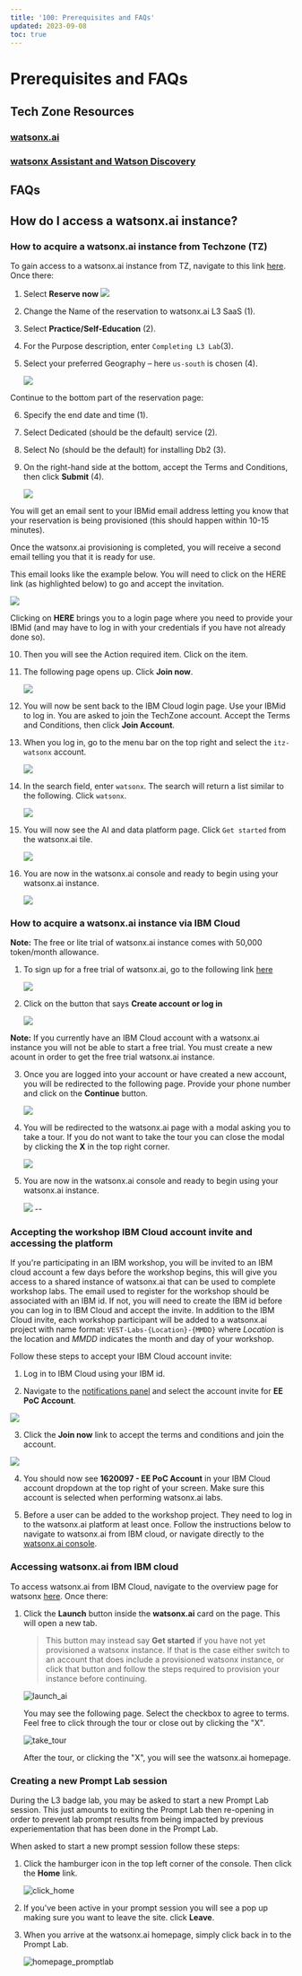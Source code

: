 ```yaml
---
title: '100: Prerequisites and FAQs'
updated: 2023-09-08
toc: true
---
```


# Prerequisites and FAQs

## Tech Zone Resources

### [watsonx.ai](https://techzone.ibm.com/collection/tech-zone-certified-base-images/journey-watsonx)

### [watsonx Assistant and Watson Discovery](https://techzone.ibm.com/collection/watson-enterprise/environments)


## FAQs

## How do I access a watsonx.ai instance?

### How to acquire a watsonx.ai instance from Techzone (TZ)


To gain access to a watsonx.ai instance from TZ, navigate to this link [here](https://ibm.biz/WATSONX-AI-TZ). Once there:

1. Select **Reserve now**
   ![](images/100/reserve-now-btn.png)
2. Change the Name of the reservation to <your name> watsonx.ai L3 SaaS (1).
3. Select **Practice/Self-Education** (2).
4. For the Purpose description, enter `Completing L3 Lab`(3).
5. Select your preferred Geography – here `us-south` is chosen (4).

      ![](images/100/reservation-type.png)

Continue to the bottom part of the reservation page:

6. Specify the end date and time (1).
7. Select Dedicated (should be the default) service (2).
8. Select No (should be the default) for installing Db2 (3).
9. On the right-hand side at the bottom, accept the Terms and Conditions, then click **Submit** (4).

      ![](images/100/submit-reservation.png) 

You will get an email sent to your IBMid email address letting you know that your reservation is being provisioned (this should happen within 10-15 minutes). 

Once the watsonx.ai provisioning is completed, you will receive a second email telling you that it is ready for use. 

This email looks like the example below. You will need to click on the HERE
link (as highlighted below) to go and accept the invitation.

   ![](images/100/ready-email.png)

Clicking on **HERE** brings you to a login page where you need to provide your IBMid (and may have to log in with your credentials if you have not already done so). 

10. Then you will see the Action required item. Click on the item.
11. The following page opens up. Click **Join now**.

      ![](images/100/join-now.png)

12. You will now be sent back to the IBM Cloud login page. Use your IBMid to log in. You are asked to join the TechZone account. Accept the Terms and Conditions, then click **Join Account**.
13. When you log in, go to the menu bar on the top right and select the `itz-watsonx` account.

      ![](images/100/itz-watsonx.png)

14. In the search field, enter `watsonx`. The search will return a list similar to the following. Click `watsonx`.

      ![](images/100/search-watsonx.png)

15. You will now see the AI and data platform page. Click `Get started` from the watsonx.ai tile.

      ![](images/100/get-started-btn.png)

16. You are now in the watsonx.ai console and ready to begin using your watsonx.ai instance.

      ![](images/100/watsonx-ai-console.png)

### How to acquire a watsonx.ai instance via IBM Cloud

**Note:** The free or lite trial of watsonx.ai instance comes with 50,000 token/month allowance.

1. To sign up for a free trial of watsonx.ai, go to the following link [here](https://dataplatform.cloud.ibm.com/registration/stepone?context=wx&apps=all)

   ![](images/100/watsonx-ai-free-trial.png)

2. Click on the button that says **Create account or log in**

   ![](images/100/watsonx-ai-free-trial.png)

**Note:** If you currently have an IBM Cloud account with a watsonx.ai instance you will not be able to start a free trial. You must create a new acount in order to get the free trial watsonx.ai instance.

3. Once you are logged into your account or have created a new account, you will be redirected to the following page. Provide your phone number and click on the **Continue** button.

   ![](images/100/provide-info.png)

4. You will be redirected to the watsonx.ai page with a modal asking you to take a tour. If you do not want to take the tour you can close the modal by clicking the **X** in the top right corner.

   ![](images/100/watsonx-ai-tour.png)

5. You are now in the watsonx.ai console and ready to begin using your watsonx.ai instance.

      ![](images/100/watsonx-ai-console.png)
--

### Accepting the workshop IBM Cloud account invite and accessing the platform

If you're participating in an IBM workshop, you will be invited to an IBM cloud account a few days before the workshop begins, this will give you access to a shared instance of watsonx.ai that can be used to complete workshop labs. The email used to register for the workshop should be associated with an IBM id. If not, you will need to create the IBM id before you can log in to IBM Cloud and accept the invite.  In addition to the IBM Cloud invite, each workshop participant will be added to a watsonx.ai project with name format: `VEST-Labs-{Location}-{MMDD}` where _Location_ is the location and _MMDD_ indicates the month and day of your workshop.

Follow these steps to accept your IBM Cloud account invite:

1. Log in to IBM Cloud using your IBM id.

2. Navigate to the [notifications panel](https://cloud.ibm.com/notifications) and select the account invite for **EE PoC Account**.

![](images/100/cloud-notifications.png)

3. Click the **Join now** link to accept the terms and conditions and join the account. 

![](images/100/join-cloud-account.png)

4. You should now see **1620097 - EE PoC Account** in your IBM Cloud account dropdown at the top right of your screen.  Make sure this account is selected when performing watsonx.ai labs.

5. Before a user can be added to the workshop project. They need to log in to the watsonx.ai platform at least once. Follow the instructions below to navigate to watsonx.ai from IBM cloud, or navigate directly to the [watsonx.ai console](https://dataplatform.cloud.ibm.com/wx/home?context=wx).

### Accessing watsonx.ai from IBM cloud

To access watsonx.ai from IBM Cloud, navigate to the overview page for watsonx [here](https://cloud.ibm.com/watsonx/overview). Once there:

1. Click the **Launch** button inside the **watsonx.ai** card on the page. This will open a new tab.

      > This button may instead say **Get started** if you have not yet provisioned a watsonx instance. If that is the case either switch to an account that does include a provisioned watsonx instance, or click that button and follow the steps required to provision your instance before continuing.

      ![launch_ai](./images/100/launch-watsonx.png)

      You may see the following page. Select the checkbox to agree to terms. Feel free to click through the tour or close out by clicking the "X".

      ![take_tour](./images/100/take-tour.png)

      After the tour, or clicking the "X", you will see the watsonx.ai homepage. 

### Creating a new Prompt Lab session

During the L3 badge lab, you may be asked to start a new Prompt Lab session.  This just amounts to exiting the Prompt Lab then re-opening in order to prevent lab prompt results from being impacted by previous experiementation that has been done in the Prompt Lab.  

When asked to start a new prompt session follow these steps:

1. Click the hamburger icon in the top left corner of the console. Then click the **Home** link.

   ![click_home](./images/100/click-home.png)

2. If you've been active in your prompt session you will see a pop up making sure you want to leave the site. click **Leave**.

3. When you arrive at the watsonx.ai homepage, simply click back in to the Prompt Lab.

   ![homepage_promptlab](./images/100/homepage-promptlab.png)
